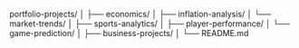 portfolio-projects/
│
├── economics/
│   ├── inflation-analysis/
│   └── market-trends/
│
├── sports-analytics/
│   ├── player-performance/
│   └── game-prediction/
│
├── business-projects/
│
└── README.md
